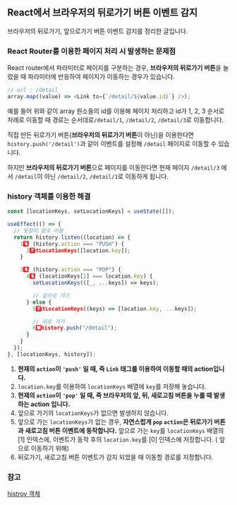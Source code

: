 ## React에서 브라우저의 뒤로가기 버튼 이벤트 감지

브라우저의 뒤로가기, 앞으로가기 버튼 이벤트 감지를 정리한 글입니다.

### React Router를 이용한 페이지 처리 시 발생하는 문제점

React router에서 파라미터로 페이지를 구분하는 경우, **브라우저의 뒤로가기 버튼**을 눌렀을 때 파라미터에 반응하여 페이지가 이동하는 경우가 있습니다.

```javascript
// url : /detail
array.map((value) => <Link to={`/detail/${value.id}`} />);
```

예를 들어 위와 같이 array 원소들의 id를 이용해 페이지 처리하고 id가 1, 2, 3 순서로 차례로 이동할 때 경로는 순서대로`/detail/1`, `/detail/2`, `/detail/3`로 이동합니다.

직접 만든 뒤로가기 버튼(**브라우저의 뒤로가기 버튼**이 아닌)을 이용한다면 `history.push('/detail')`과 같이 이벤트를 설정해 `/detail` 페이지로 이동할 수 있습니다.

하지만 **브라우저의 뒤로가기 버튼**으로 페이지를 이동한다면 현재 페이지 `/detail/3` 에서 `/detail`이 아닌 `/detail/2`, `/detail/1`로 이동하게 됩니다.

### history 객체를 이용한 해결

```javascript
const [locationKeys, setLocationKeys] = useState([]);

useEffect(() => {
  // 뒷정리 함수 이용
  return history.listen((location) => {
    1️⃣if (history.action === "PUSH") {
      2️⃣setLocationKeys([location.key]);
    }

    3️⃣if (history.action === "POP") {
      4️⃣if (locationKeys[1] === location.key) {
        setLocationKeys(([_, ...keys]) => keys);

        // 앞으로 가기
      } else {
        5️⃣setLocationKeys((keys) => [location.key, ...keys]);

        // 뒤로 가기
        6️⃣history.push("/detail");
      }
    }
  });
}, [locationKeys, history]);
```

1. **현재의 `action`이 `'push'` 일 때, 즉 `Link` 태그를 이용하여 이동할 때의 action입니다.**
2. `location.key`를 이용하여 `locationKeys` 배열에 `key`를 저장해 놓습니다.
3. **현재의 `action`이 `'pop'` 일 때, 즉 브라우저의 앞, 뒤, 새로고침 버튼을 누를 때 발생하는 action 입니다.**
4. 앞으로 가기의 `locationKeys`가 없으면 발생하지 않습니다.
5. 앞으로 가는 `locationKeys`가 없는 경우, **자연스럽게 `pop` `action`은 뒤로가기 버튼과 새로고침 버튼 이벤트에 동작합니다.**
   앞으로 가는 `key`를 `locationKeys` 배열의 [1] 인덱스에, 이벤트가 동작 후의 `location.key`를 [0] 인덱스에 저장합니다. ( 앞으로 이동하기 위해)
6. 뒤로가기, 새로고침 버튼 이벤트가 감지 되었을 때 이동할 경로를 지정합니다.

### 참고

[histroy 객체](https://iamawebdeveloper.tistory.com/42)
